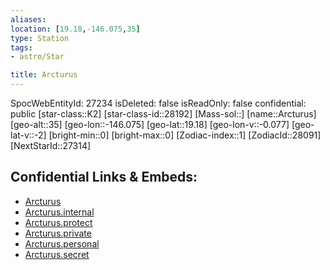 ```yaml
---
aliases: 
location: [19.18,-146.075,35]
type: Station
tags:
- astro/Star

title: Arcturus
---
```

SpocWebEntityId: 27234
isDeleted: false
isReadOnly: false
confidential: public
[star-class::K2]
[star-class-id::28192]
[Mass-sol::]
[name::Arcturus]
[geo-alt::35]
[geo-lon::-146.075]
[geo-lat::19.18]
[geo-lon-v::-0.077]
[geo-lat-v::-2]
[bright-min::0]
[bright-max::0]
[Zodiac-index::1]
[ZodiacId::28091]
[NextStarId::27314]



## Confidential Links & Embeds: 
- [Arcturus](../../../_public/astro/Star/Arcturus.md) 
- [Arcturus.internal](../../../_internal/astro/Star/Arcturus.internal.md) 
- [Arcturus.protect](../../../_protect/astro/Star/Arcturus.protect.md) 
- [Arcturus.private](../../../_private/astro/Star/Arcturus.private.md) 
- [Arcturus.personal](../../../_personal/astro/Star/Arcturus.personal.md) 
- [Arcturus.secret](../../../_secret/astro/Star/Arcturus.secret.md)

